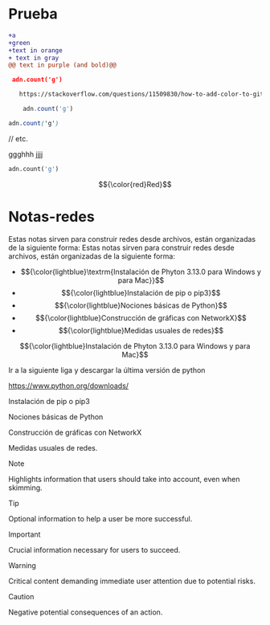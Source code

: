 # Prueba
```diff
+a
+green
+text in orange
+ text in gray
@@ text in purple (and bold)@@
```

```json
 adn.count('g')
```
```html
   https://stackoverflow.com/questions/11509830/how-to-add-color-to-githubs-readme-md-file
```
```js
    adn.count('g')
```
```css
adn.count('g')
```
// etc.

ggghhh
jjjj
```python
adn.count('g')
```

$${\color{red}Red}$$



# Notas-redes
Estas notas sirven para construir redes desde archivos, están organizadas de la siguiente forma:
Estas notas sirven para construir redes desde archivos, están organizadas de la siguiente forma:
- $${\color{lightblue}\textrm{Instalación de Phyton 3.13.0 para Windows y para Mac}}$$
- $${\color{lightblue}Instalación de pip o pip3}$$
- $${\color{lightblue}Nociones básicas de Python}$$
- $${\color{lightblue}Construcción de gráficas con NetworkX}$$
- $${\color{lightblue}Medidas usuales de redes}$$
  
$${\color{lightblue}Instalación de Phyton 3.13.0 para Windows y para Mac}$$

Ir a la siguiente liga y descargar la última versión de python

https://www.python.org/downloads/

  Instalación de pip o pip3

  Nociones básicas de Python


  Construcción de gráficas con NetworkX


  Medidas usuales de redes.


> [!NOTE]
> Highlights information that users should take into account, even when skimming.

> [!TIP]
> Optional information to help a user be more successful.

> [!IMPORTANT]
> Crucial information necessary for users to succeed.

> [!WARNING]
> Critical content demanding immediate user attention due to potential risks.

> [!CAUTION]
> Negative potential consequences of an action.

